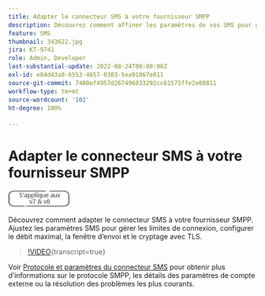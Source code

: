 ```yaml
---
title: Adapter le connecteur SMS à votre fournisseur SMPP
description: Découvrez comment affiner les paramètres de vos SMS pour gérer les limites de connexion, configurer le débit maximal, la fenêtre d’envoi et le chiffrement avec TLS.
feature: SMS
thumbnail: 343622.jpg
jira: KT-9741
role: Admin, Developer
last-substantial-update: 2022-08-24T00:00:00Z
exl-id: e84d43a8-6553-4657-9383-5ea91867e811
source-git-commit: 7400ef4957d267496033292cc61575ffe2e08811
workflow-type: tm+mt
source-wordcount: '102'
ht-degree: 100%

---
```


# Adapter le connecteur SMS à votre fournisseur SMPP

![S’applique aux versions 7, 8](../assets/V7-V8-stamp.png)

Découvrez comment adapter le connecteur SMS à votre fournisseur SMPP. Ajustez les paramètres SMS pour gérer les limites de connexion, configurer le débit maximal, la fenêtre d’envoi et le cryptage avec TLS.

>[!VIDEO](https://video.tv.adobe.com/v/3453875?quality=12&learn=on&captions=fre_fr){transcript=true}

Voir [Protocole et paramètres du connecteur SMS](https://experienceleague.adobe.com/docs/campaign-classic/using/sending-messages/sending-messages-on-mobiles/sms-protocol.html?lang=fr#sending-messages) pour obtenir plus d’informations sur le protocole SMPP, les détails des paramètres de compte externe ou la résolution des problèmes les plus courants.
